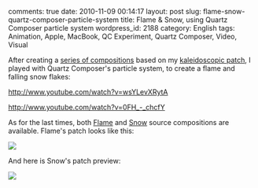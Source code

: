 comments: true
date: 2010-11-09 00:14:17
layout: post
slug: flame-snow-quartz-composer-particle-system
title: Flame & Snow, using Quartz Composer particle system
wordpress_id: 2188
category: English
tags: Animation, Apple, MacBook, QC Experiment, Quartz Composer, Video, Visual

After creating a [series of compositions](http://kevin.deldycke.com/2010/11/sharp-scan-lines-squared-lava-lamp/) based on my [kaleidoscopic patch](http://kevin.deldycke.com/2010/10/kaleidoscope-001-002/), I played with Quartz Composer's particle system, to create a flame and falling snow flakes:

http://www.youtube.com/watch?v=wsYLevXRytA

http://www.youtube.com/watch?v=0FH_-_chcfY

As for the last times, both [Flame](http://kevin.deldycke.com/static/documents/flame.qtz) and [Snow](http://kevin.deldycke.com/static/documents/snow.qtz) source compositions are available. Flame's patch looks like this:

![](http://kevin.deldycke.com/wp-content/uploads/2010/10/flame-patch.png)

And here is Snow's patch preview:

![](http://kevin.deldycke.com/wp-content/uploads/2010/10/snow-patch.png)

